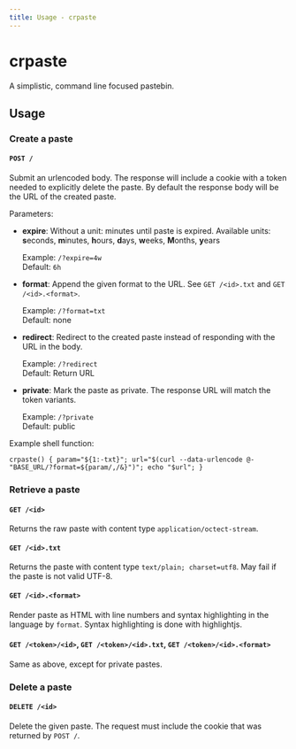 ```yaml
---
title: Usage - crpaste
---
```

# crpaste

A simplistic, command line focused pastebin.

## Usage

### Create a paste

#### `POST /`

Submit an urlencoded body. The response will include a cookie with a token
needed to explicitly delete the paste. By default the response body will be
the URL of the created paste.

Parameters:

* **expire**: Without a unit: minutes until paste is expired.
  Available units: **s**econds, **m**inutes, **h**ours, **d**ays, **w**eeks, **M**onths, **y**ears

  Example: `/?expire=4w` <br />
  Default: `6h`
* **format**: Append the given format to the URL.
  See `GET /<id>.txt` and `GET /<id>.<format>`.

  Example: `/?format=txt` <br />
  Default: none
* **redirect**: Redirect to the created paste instead of responding with the URL in the body.

  Example: `/?redirect` <br />
  Default: Return URL
* **private**: Mark the paste as private. The response URL will match the token variants.

  Example: `/?private` <br />
  Default: public

Example shell function:

```
crpaste() { param="${1:-txt}"; url="$(curl --data-urlencode @- "BASE_URL/?format=${param/,/&}")"; echo "$url"; }
```

### Retrieve a paste

#### `GET /<id>`

Returns the raw paste with content type `application/octect-stream`.

#### `GET /<id>.txt`

Returns the paste with content type `text/plain; charset=utf8`. May fail
if the paste is not valid UTF-8.

#### `GET /<id>.<format>`

Render paste as HTML with line numbers and syntax highlighting in the
language by `format`. Syntax highlighting is done with highlightjs.

#### `GET /<token>/<id>`, `GET /<token>/<id>.txt`, `GET /<token>/<id>.<format>`

Same as above, except for private pastes.

### Delete a paste

#### `DELETE /<id>`

Delete the given paste. The request must include the cookie that was returned by
`POST /`.
